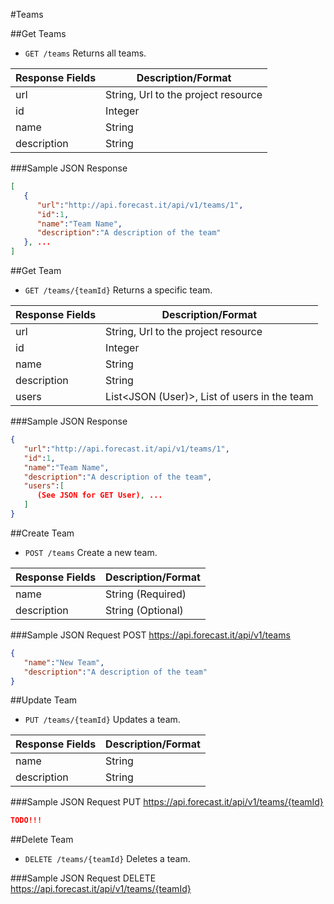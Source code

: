 #Teams

##Get Teams

* `GET /teams` Returns all teams.

|Response Fields | Description/Format|
|------------ | -------------|
|url | String, Url to the project resource|
|id | Integer|
|name | String|
|description | String|

###Sample JSON Response
```json
[
   {
      "url":"http://api.forecast.it/api/v1/teams/1",
      "id":1,
      "name":"Team Name",
      "description":"A description of the team"
   }, ...
]
```

##Get Team

* `GET /teams/{teamId}` Returns a specific team.

|Response Fields | Description/Format|
|------------ | -------------|
|url | String, Url to the project resource|
|id | Integer|
|name | String|
|description | String|
|users | List<JSON (User)>, List of users in the team|

###Sample JSON Response
```json
{
   "url":"http://api.forecast.it/api/v1/teams/1",
   "id":1,
   "name":"Team Name",
   "description":"A description of the team",
   "users":[
      (See JSON for GET User), ...
   ]
}
```

##Create Team

* `POST /teams` Create a new team.

|Response Fields | Description/Format|
|------------ | -------------|
|name | String (Required)|
|description | String (Optional)|

###Sample JSON Request
POST https://api.forecast.it/api/v1/teams

```json
{
   "name":"New Team",
   "description":"A description of the team"
}
```

##Update Team

* `PUT /teams/{teamId}` Updates a team.

|Response Fields | Description/Format|
|------------ | -------------|
|name | String|
|description | String|

###Sample JSON Request
PUT https://api.forecast.it/api/v1/teams/{teamId}

```json
TODO!!!
```

##Delete Team

* `DELETE /teams/{teamId}` Deletes a team.

###Sample JSON Request
DELETE https://api.forecast.it/api/v1/teams/{teamId}

